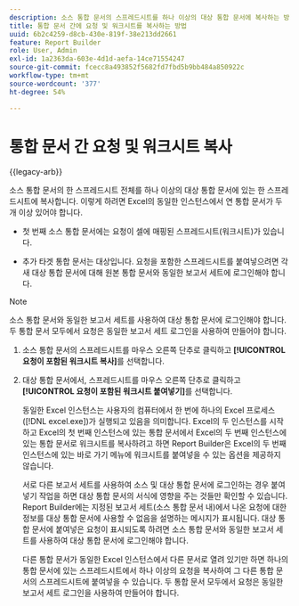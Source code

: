 ```yaml
---
description: 소스 통합 문서의 스프레드시트를 하나 이상의 대상 통합 문서에 복사하는 방법에 대해 알아봅니다.
title: 통합 문서 간에 요청 및 워크시트를 복사하는 방법
uuid: 6b2c4259-d8cb-430e-819f-38e213dd2661
feature: Report Builder
role: User, Admin
exl-id: 1a2363da-603e-4d1d-aefa-14ce71554247
source-git-commit: fcecc8a493852f5682fd7fbd5b9bb484a850922c
workflow-type: tm+mt
source-wordcount: '377'
ht-degree: 54%

---
```


# 통합 문서 간 요청 및 워크시트 복사

{{legacy-arb}}

소스 통합 문서의 한 스프레드시트 전체를 하나 이상의 대상 통합 문서에 있는 한 스프레드시트에 복사합니다. 이렇게 하려면 Excel의 동일한 인스턴스에서 연 통합 문서가 두 개 이상 있어야 합니다.

* 첫 번째 소스 통합 문서에는 요청이 셀에 매핑된 스프레드시트(워크시트)가 있습니다.

* 추가 타겟 통합 문서는 대상입니다. 요청을 포함한 스프레드시트를 붙여넣으려면 각 새 대상 통합 문서에 대해 원본 통합 문서와 동일한 보고서 세트에 로그인해야 합니다.

>[!NOTE]
>
>소스 통합 문서와 동일한 보고서 세트를 사용하여 대상 통합 문서에 로그인해야 합니다. 두 통합 문서 모두에서 요청은 동일한 보고서 세트 로그인을 사용하여 만들어야 합니다.

1. 소스 통합 문서의 스프레드시트를 마우스 오른쪽 단추로 클릭하고 **[!UICONTROL 요청이 포함된 워크시트 복사]**&#x200B;를 선택합니다.
1. 대상 통합 문서에서, 스프레드시트를 마우스 오른쪽 단추로 클릭하고 **[!UICONTROL 요청이 포함된 워크시트 붙여넣기]**&#x200B;를 선택합니다.

   동일한 Excel 인스턴스는 사용자의 컴퓨터에서 한 번에 하나의 Excel 프로세스([!DNL excel.exe])가 실행되고 있음을 의미합니다. Excel의 두 인스턴스를 시작하고 Excel의 첫 번째 인스턴스에 있는 통합 문서에서 Excel의 두 번째 인스턴스에 있는 통합 문서로 워크시트를 복사하려고 하면 Report Builder은 Excel의 두 번째 인스턴스에 있는 바로 가기 메뉴에 워크시트를 붙여넣을 수 있는 옵션을 제공하지 않습니다.

   서로 다른 보고서 세트를 사용하여 소스 및 대상 통합 문서에 로그인하는 경우 붙여넣기 작업을 하면 대상 통합 문서의 서식에 영향을 주는 것들만 확인할 수 있습니다. Report Builder에는 지정된 보고서 세트(소스 통합 문서 내)에서 나온 요청에 대한 정보를 대상 통합 문서에 사용할 수 없음을 설명하는 메시지가 표시됩니다. 대상 통합 문서에 붙여넣은 요청이 표시되도록 하려면 소스 통합 문서와 동일한 보고서 세트를 사용하여 대상 통합 문서에 로그인해야 합니다.

   다른 통합 문서가 동일한 Excel 인스턴스에서 다른 문서로 열려 있기만 하면 하나의 통합 문서에 있는 스프레드시트에서 하나 이상의 요청을 복사하여 그 다른 통합 문서의 스프레드시트에 붙여넣을 수 있습니다. 두 통합 문서 모두에서 요청은 동일한 보고서 세트 로그인을 사용하여 만들어야 합니다.
